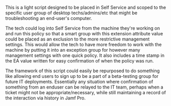 This is a light script designed to be placed in Self Service and scoped to the specific user group of desktop techs/admins/etc that might be troubleshooting an end-user's computer.

The tech could log into Self Service from the machine they're working on and run this policy so that a smart group with this extension attribute value could be placed as an exclusion to the more restrictive management settings. This would allow the tech to have more freedom to work with the machine by putting it into an exception group for however many management settings with one quick policy. It also includes a time stamp in the EA value written for easy confirmation of when the policy was run.

The framework of this script could easily be repurposed to do something like allowing end users to sign up to be a part of a beta-testing group for future IT deployments. Essentially any situation where confirmation of something from an enduser can be relayed to the IT team, perhaps when a ticket might not be appropriate/necessary, while still maintaining a record of the interaction via history in Jamf Pro.
